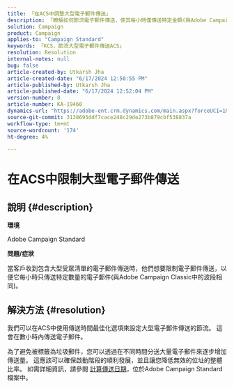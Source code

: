 ```yaml
---
title: 「在ACS中調整大型電子郵件傳送」
description: 「瞭解如何節流電子郵件傳送，使其每小時僅傳送特定金額(與Adobe Campaign Classic中的波段相同)。」
solution: Campaign
product: Campaign
applies-to: "Campaign Standard"
keywords: 「KCS，節流大型電子郵件傳送ACS」
resolution: Resolution
internal-notes: null
bug: false
article-created-by: Utkarsh Jha
article-created-date: "6/17/2024 12:50:55 PM"
article-published-by: Utkarsh Jha
article-published-date: "6/17/2024 12:52:04 PM"
version-number: 8
article-number: KA-19460
dynamics-url: "https://adobe-ent.crm.dynamics.com/main.aspx?forceUCI=1&pagetype=entityrecord&etn=knowledgearticle&id=8088c939-a82c-ef11-840a-002248084fbb"
source-git-commit: 3138695ddf7cace248c29de273b879cbf538837a
workflow-type: tm+mt
source-wordcount: '174'
ht-degree: 4%

---
```


# 在ACS中限制大型電子郵件傳送

## 說明 {#description}


<b>環境</b>

Adobe Campaign Standard

<b>問題/症狀</b>

當客戶收到包含大型受眾清單的電子郵件傳送時，他們想要限制電子郵件傳送，以便它每小時只傳送特定數量的電子郵件(與Adobe Campaign Classic中的波段相同)。


## 解決方法 {#resolution}


我們可以在ACS中使用傳送時間最佳化選項來設定大型電子郵件傳送的節流。 這會在數小時內傳送電子郵件。

為了避免被標籤為垃圾郵件，您可以透過在不同時間分送大量電子郵件來逐步增加傳送量。 這應該可以確保啟動階段的順利發展，並且讓您降低無效的位址的整體比率。 如需詳細資訊，請參閱 [計算傳送日期](https://experienceleague.adobe.com/docs/campaign-standard/using/testing-and-sending/scheduling-messages/computing-the-sending-date.html)，位於Adobe Campaign Standard檔案中。


